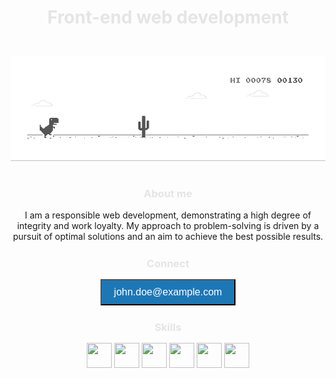 <div align="center">
  <h1 style="color: #E5E5E5;"><b>Front-end web development</b></h1>
  <img src="dino.gif" alt="snake" width="600" style="margin: 25px 0px 15px 0px;">
</div>

<div align="center">
  <h3 style="color: #E5E5E5;"><b>About me</b></h3>
  <p>I am a responsible web development, demonstrating a high degree of integrity and work loyalty. My approach to problem-solving is driven by a pursuit of optimal solutions and an aim to achieve the best possible results.</p>

  <h3 style="color: #E5E5E5; margin: 25px 0px 15px 0px;"><b>Connect</b></h3>
  <button style="background-color: #1E77B5; color: white; padding: 10px 20px; font-size: 16px;">john.doe@example.com</button>

  <h3 style="color: #E5E5E5; margin: 25px 0px 15px 0px;"><b>Skills</b></h3>
  <div>
    <img src="https://raw.githubusercontent.com/danielcranney/readme-generator/main/public/icons/skills/javascript-colored.svg" width="40" height="40" />
    <img src="https://raw.githubusercontent.com/danielcranney/readme-generator/main/public/icons/skills/html5-colored.svg" width="40" height="40" />
    <img src="https://raw.githubusercontent.com/danielcranney/readme-generator/main/public/icons/skills/css3-colored.svg" width="40" height="40" />
    <img src="https://raw.githubusercontent.com/danielcranney/readme-generator/main/public/icons/skills/git-colored.svg" width="40" height="40" />
    <img src="https://raw.githubusercontent.com/danielcranney/readme-generator/main/public/icons/skills/sass-colored.svg" width="40" height="40" />
    <img src="https://raw.githubusercontent.com/danielcranney/readme-generator/main/public/icons/skills/figma-colored.svg" width="40" height="40" />
  </div>
</div>
